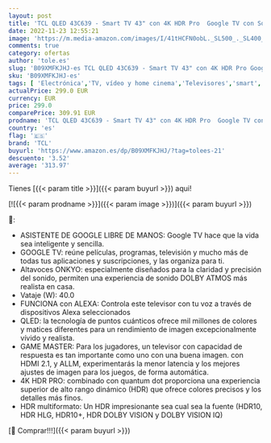 ```yaml
---
layout: post
title: 'TCL QLED 43C639 - Smart TV 43" con 4K HDR Pro  Google TV con Sonido Onkyo  Motion Clarity  Google Assistant Incorporado & Compatible con Alexa'
date: 2022-11-23 12:55:21
image: 'https://m.media-amazon.com/images/I/41tHCFN0obL._SL500_._SL400_.jpg'
comments: true
category: ofertas
author: 'tole.es'
slug: 'B09XMFKJHJ-es TCL QLED 43C639 - Smart TV 43" con 4K HDR Pro Google TV...'
sku: 'B09XMFKJHJ-es'
tags: [ 'Electrónica','TV, vídeo y home cinema','Televisores','smart','tcl','tv','🇪🇸', ]
actualPrice: 299.0 EUR
currency: EUR
price: 299.0
comparePrice: 309.91 EUR
prodname: 'TCL QLED 43C639 - Smart TV 43" con 4K HDR Pro  Google TV con Sonido Onkyo  Motion Clarity  Google Assistant Incorporado & Compatible con Alexa'
country: 'es'
flag: '🇪🇸'
brand: 'TCL'
buyurl: 'https://www.amazon.es/dp/B09XMFKJHJ/?tag=tolees-21'
descuento: '3.52'
average: '313.97'
---
```


Tienes [{{< param title >}}]({{< param buyurl >}}) aqui!

[![{{< param prodname >}}]({{< param image >}})]({{< param buyurl >}})

🔎:

- ASISTENTE DE GOOGLE LIBRE DE MANOS: Google TV hace que la vida sea inteligente y sencilla.
- GOOGLE TV: reúne películas, programas, televisión y mucho más de todas tus aplicaciones y suscripciones, y las organiza para ti.
- Altavoces ONKYO: especialmente diseñados para la claridad y precisión del sonido, permiten una experiencia de sonido DOLBY ATMOS más realista en casa.
- Vataje (W): 40.0
- FUNCIONA con ALEXA: Controla este televisor con tu voz a través de dispositivos Alexa seleccionados
- QLED: la tecnología de puntos cuánticos ofrece mil millones de colores y matices diferentes para un rendimiento de imagen excepcionalmente vívido y realista.
- GAME MASTER: Para los jugadores, un televisor con capacidad de respuesta es tan importante como uno con una buena imagen. con HDMI 2.1, y ALLM, experimentarás la menor latencia y los mejores ajustes de imagen para los juegos, de forma automática.
- 4K HDR PRO: combinado con quantum dot proporciona una experiencia superior de alto rango dinámico (HDR) que ofrece colores precisos y los detalles más finos.
- HDR multiformato: Un HDR impresionante sea cual sea la fuente (HDR10, HDR HLG, HDR10+, HDR DOLBY VISION y DOLBY VISION IQ)

[🛒 Comprar!!!]({{< param buyurl >}})
